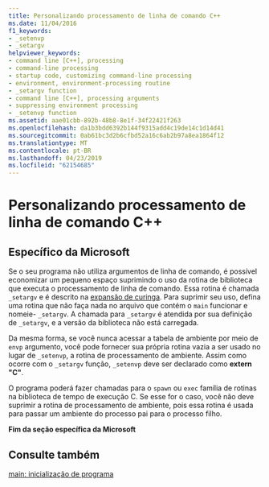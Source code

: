 ```yaml
---
title: Personalizando processamento de linha de comando C++
ms.date: 11/04/2016
f1_keywords:
- _setenvp
- _setargv
helpviewer_keywords:
- command line [C++], processing
- command-line processing
- startup code, customizing command-line processing
- environment, environment-processing routine
- _setargv function
- command line [C++], processing arguments
- suppressing environment processing
- _setenvp function
ms.assetid: aae01cbb-892b-48b8-8e1f-34f22421f263
ms.openlocfilehash: da1b3bdd6392b144f9315add4c19de14c1d14d41
ms.sourcegitcommit: 0ab61bc3d2b6cfbd52a16c6ab2b97a8ea1864f12
ms.translationtype: MT
ms.contentlocale: pt-BR
ms.lasthandoff: 04/23/2019
ms.locfileid: "62154685"
---
```

# <a name="customizing-c-command-line-processing"></a>Personalizando processamento de linha de comando C++

## <a name="microsoft-specific"></a>Específico da Microsoft

Se o seu programa não utiliza argumentos de linha de comando, é possível economizar um pequeno espaço suprimindo o uso da rotina de biblioteca que executa o processamento de linha de comando. Essa rotina é chamada `_setargv` e é descrito na [expansão de curinga](../cpp/wildcard-expansion.md). Para suprimir seu uso, defina uma rotina que não faça nada no arquivo que contém o `main` funcionar e nomeie- `_setargv`. A chamada para `_setargv` é atendida por sua definição de `_setargv`, e a versão da biblioteca não está carregada.

Da mesma forma, se você nunca acessar a tabela de ambiente por meio de `envp` argumento, você pode fornecer sua própria rotina vazia a ser usado no lugar de `_setenvp`, a rotina de processamento de ambiente. Assim como ocorre com o `_setargv` função, `_setenvp` deve ser declarado como **extern "C"**.

O programa poderá fazer chamadas para o `spawn` ou `exec` família de rotinas na biblioteca de tempo de execução C. Se esse for o caso, você não deve suprimir a rotina de processamento de ambiente, pois essa rotina é usada para passar um ambiente do processo pai para o processo filho.

**Fim da seção específica da Microsoft**

## <a name="see-also"></a>Consulte também

[main: inicialização de programa](../cpp/main-program-startup.md)